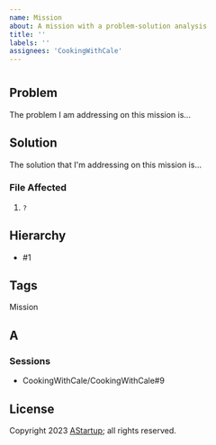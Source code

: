 ```yaml
---
name: Mission
about: A mission with a problem-solution analysis
title: ''
labels: ''
assignees: 'CookingWithCale'
---
```


# 

## Problem

The problem I am addressing on this mission is...

## Solution

The solution that I'm addressing on this mission is...

### File Affected

1. `?`

## Hierarchy

* #1

## Tags

Mission

## A



### Sessions

* CookingWithCale/CookingWithCale#9

## License

Copyright 2023 [AStartup](https://astartup.net); all rights reserved.
